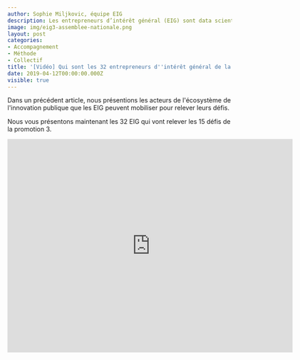 ```yaml
---
author: Sophie Miljkovic, équipe EIG
description: Les entrepreneurs d’intérêt général (EIG) sont data scientists, designers, développeurs et développeuses. Qui sont-ils et comment œuvrent-ils à la transformation numérique de l’État ?
image: img/eig3-assemblee-nationale.png
layout: post
categories:
- Accompagnement
- Méthode
- Collectif
title: '[Vidéo] Qui sont les 32 entrepreneurs d''intérêt général de la promotion 3 ?'
date: 2019-04-12T00:00:00.000Z
visible: true
---
```


Dans un précédent article, nous présentions les acteurs de l'écosystème de l'innovation publique que les EIG peuvent mobiliser pour relever leurs défis.

Nous vous présentons maintenant les 32 EIG qui vont relever les 15 défis de la promotion 3. 

<iframe frameborder="0" width="640" height="480" src="https://www.dailymotion.com/embed/video/x75h2pz" allowfullscreen allow="autoplay"></iframe>
